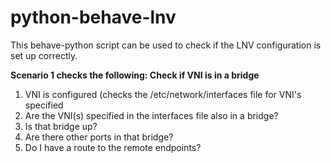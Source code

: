 # python-behave-lnv

This behave-python script can be used to check if the LNV configuration is set up correctly.

<b>Scenario 1 checks the following:  Check if VNI is in a bridge</b>


1)  VNI is configured (checks the /etc/network/interfaces file for VNI's specified
2)  Are the VNI(s) specified in the interfaces file also in a bridge?
3)  Is that bridge up?
4)  Are there other ports in that bridge?
5)  Do I have a route to the remote endpoints?

